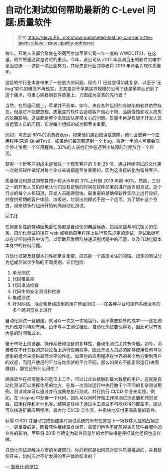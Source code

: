 # 自动化测试如何帮助最新的 C-Level 问题:质量软件

> 原文:[https://devo PS . com/how-automated-testing-can-help-the-latest-c-level-issue-quality-software/](https://devops.com/how-automated-testing-can-help-the-latest-c-level-issue-quality-software/)

每年，开发人员都会聚集在圣荷西参加苹果公司一年一度的 WWDC(T2)，在这里，软件质量通常是讨论的重点。今年，该公司从 2017 年漏洞百出的软件灾难中全面进步——这是一项正面努力，其标志是行业领导者将 2018 年命名为软件质量年。

这给软件行业本身带来了一些更大的问题。现代 IT 已经变得如此复杂，以至于“无 bug”软件的概念不再现实，尤其是对于苹果这样规模的公司？还是苹果认识到了这个痛点，将重心转移到软件质量上，力图成为变革的先行者？

当然，在质量问题上，苹果并不孤单。如今，来自各种组织的有缺陷的软件依然存在，但是它不能被忽视。质量差的软件会造成客户信心下降、品牌侵蚀和收入损失的长期影响。这些都是整个高管团队非常关心的问题。质量不再是仅限于开发人员或运营人员的问题，它对每个组织的成功都至关重要。

例如，考虑到 88%的消费者表示，如果他们遇到错误或故障，他们会放弃一个应用程序(来源:QualiTest)。如果他们每天都遇到一个 bug，将近一半的人可能会完全停止使用一个应用程序。32%的人说他们会在遇到小故障的时候放弃一个应用。

获得一个新客户的成本是留住一个现有客户的 5 到 25 倍。通过持续测试的文化第一次就把软件做好对每个企业来说都是至关重要的，因为这直接转化为留住客户。

质量保证和测试的预算预计将从今年的 31%上升到 2019 年的 40%。然而，三分之一的开发人员仍然承认他们没有足够的时间在软件部署前进行适当的测试。这个行业的每个人都知道，开发人员跑得很快。最重要的是确保软件实际上运行良好，并提供预期的客户体验。垃圾进，垃圾出的模式不是一个选项。为了填补这个空白，越来越多的组织开始转向自动化测试。

![](../Images/67ccbac58d1d4953b2b646c891074770.png)T2】

任何重复性的劳动密集型任务都是自动化的典型候选，包括那些与测试相关的任务。自动化测试包括在 web 或移动应用程序上执行预先规定的测试，测试数据可以在详细的报告中访问，以帮助开发团队快速识别代码中的问题，以及自动化脚本本身中的任何问题。

自动化框架及其脚本的性能至关重要，应该是一个高度关注的领域。规定的测试分为组成测试金字塔的不同类别。它们包括:

1.  单元测试
2.  代码覆盖率
3.  代码语法检查
4.  代码中的安全测试和检查
5.  集成测试
6.  针对网络、混合和移动应用的用户界面测试——在各种平台和操作系统版本的多个跨浏览器上进行

自动化测试一旦创建，就可以一次又一次地运行，而不需要额外的成本——这在源代码改变时特别有用。由于与手工测试相比，自动化测试要快得多，因此可以节省大量的时间和成本。

鉴于市场上浏览器、操作系统和设备的多样性，自动化测试尤其有价值。如今，消费者在不计其数的这些设备上运行应用程序，因此开发人员必须能够使用任何可以想象的组合来提供最高水平的性能。如果你的应用程序在世界的某个地方受到用户的欢迎，而用户使用的平台与你测试的平台不同，那么如果它不能正常运行(进而赚钱)，那它还有什么用呢？

确保软件在尽可能多的选项上工作，可以让企业接触到最大数量的用户。这就是自动化测试可以发挥作用的地方，在每一次测试运行中执行数千个不同的复杂测试用例。测试效率可以通过并行或网格执行测试，并行执行 CI/CD 作业来实现。例如，在 staging 中部署一个代码，团队可以同时开始工作来测试浏览器和跨浏览器、应用程序和本地化等。结果是获得了通过手工测试不可能获得的覆盖率。团队可以快速扩展应用程序，最大化 CI/CD 工作流，并更快地交付更高质量的软件。

获得 CI/CD 并自动完成创建实时测试系统的所有任务是下一场软件大战的战场之一。更重要的是，随着软件继续蚕食世界，高管们再也不能忽视劣质软件吞噬你的业务的影响。苹果将 2018 年确定为软件质量年的大胆举措是呼吁其他组织也这样做。

自动化测试是解决方案的关键部分。你的组织是如何应对软件质量挑战的，并且延伸开来，如何应对不断发展的客户体验标准的？

— [里泰什·阿罗拉](https://devops.com/author/ritesh-arora/)